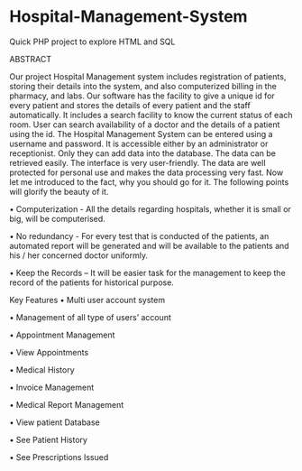 # Hospital-Management-System
Quick PHP project to explore HTML and SQL

ABSTRACT

Our project Hospital Management system includes registration of patients, storing their details into the system, and also computerized billing in the pharmacy, and labs.
Our software has the facility to give a unique id for every patient and stores the details of every patient and the staff automatically. It includes a search facility to know the current status of each room. User can search availability of a doctor and the details of a patient using the id.
The Hospital Management System can be entered using a username and password. It is accessible either by an administrator or receptionist. Only they can add data into the database. The data can be retrieved easily. The interface is very user-friendly. The data are well protected for personal use and makes the data processing very fast.
Now let me introduced to the fact, why you should go for it. The following points will glorify the beauty of it.

•	Computerization - All the details regarding hospitals, whether it is small or big, will be computerised. 

•	No redundancy - For every test that is conducted of the patients, an automated report will be generated and will be available to the patients and his / her concerned doctor uniformly. 

•	Keep the Records – It will be easier task for the management to keep the record of the patients for historical purpose. 

Key Features
•	Multi user account system

•	Management of all type of users’ account 

•	Appointment Management 

•	View Appointments 

•	Medical History 

•	Invoice Management 

•	Medical Report Management 

•	View patient Database

•	See Patient History

•	See Prescriptions Issued


